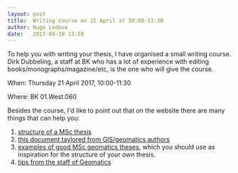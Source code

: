```yaml
---
layout: post
title:  Writing course on 21 April at 10:00-11:30
author: Hugo Ledoux
date:   2017-04-10 13:59
---
```


To help you with writing your thesis, I have organised a small writing course.
Dirk Dubbeling, a staff at BK who has a lot of experience with editing books/monographs/magazine/etc, is the one who will give the course. 

When: Thursday 21 April 2017, 10:00-11:30

Where: BK 01.West.060

Besides the course, I'd like to point out that on the website there are many things that can help you:

  1. [structure of a MSc thesis](http://tudelftgeomatics.github.io/thesis/templates/)
  1. [this document taylored from GIS/geomatics authors](http://tudelftgeomatics.github.io/thesis/tips/#read-this-document-about-producing-research-articles)
  1. [examples of good MSc geomatics theses](http://tudelftgeomatics.github.io/thesis/exampletheses/), which you should use as inspiration for the structure of your own thesis.
  1. [tips from the staff of Geomatics](http://tudelftgeomatics.github.io/thesis/tips/)

